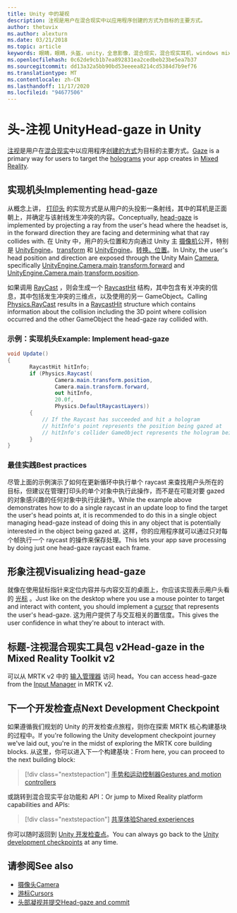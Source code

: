 ```yaml
---
title: Unity 中的凝视
description: 注视是用户在混合现实中以应用程序创建的方式为目标的主要方式。
author: thetuvix
ms.author: alexturn
ms.date: 03/21/2018
ms.topic: article
keywords: 眼睛，眼睛，头盔，unity，全息影像，混合现实，混合现实耳机，windows mixed reality 耳机，虚拟现实耳机，MRTK，混合现实工具包
ms.openlocfilehash: 0c62de9cb1b7ea892831ea2cedbeb23be5ea7b37
ms.sourcegitcommit: dd13a32a5bb90bd53eeeea8214cd5384d7b9ef76
ms.translationtype: MT
ms.contentlocale: zh-CN
ms.lasthandoff: 11/17/2020
ms.locfileid: "94677506"
---
```

# <a name="head-gaze-in-unity"></a><span data-ttu-id="9e49b-104">头-注视 Unity</span><span class="sxs-lookup"><span data-stu-id="9e49b-104">Head-gaze in Unity</span></span>

<span data-ttu-id="9e49b-105">[注视](../../design/gaze-and-commit.md)是用户在[混合现实](../../discover/mixed-reality.md)中以应用程序[创建的方式](../../discover/hologram.md)为目标的主要方式。</span><span class="sxs-lookup"><span data-stu-id="9e49b-105">[Gaze](../../design/gaze-and-commit.md) is a primary way for users to target the [holograms](../../discover/hologram.md) your app creates in [Mixed Reality](../../discover/mixed-reality.md).</span></span>


## <a name="implementing-head-gaze"></a><span data-ttu-id="9e49b-106">实现机头</span><span class="sxs-lookup"><span data-stu-id="9e49b-106">Implementing head-gaze</span></span>

<span data-ttu-id="9e49b-107">从概念上讲， [打印头](../../design/gaze-and-commit.md) 的实现方式是从用户的头投影一条射线，其中的耳机是正面朝上，并确定与该射线发生冲突的内容。</span><span class="sxs-lookup"><span data-stu-id="9e49b-107">Conceptually, [head-gaze](../../design/gaze-and-commit.md) is implemented by projecting a ray from the user's head where the headset is, in the forward direction they are facing and determining what that ray collides with.</span></span>
<span data-ttu-id="9e49b-108">在 Unity 中，用户的头位置和方向通过 Unity 主 [摄像机](camera-in-unity.md)公开，特别是 [UnityEngine](https://docs.unity3d.com/ScriptReference/Camera-main.html)。[transform](https://docs.unity3d.com/ScriptReference/Transform-forward.html) 和 [UnityEngine](https://docs.unity3d.com/ScriptReference/Camera-main.html)。[转换。位置](https://docs.unity3d.com/ScriptReference/Transform-position.html)。</span><span class="sxs-lookup"><span data-stu-id="9e49b-108">In Unity, the user's head position and direction are exposed through the Unity Main [Camera](camera-in-unity.md), specifically [UnityEngine.Camera.main](https://docs.unity3d.com/ScriptReference/Camera-main.html).[transform.forward](https://docs.unity3d.com/ScriptReference/Transform-forward.html) and [UnityEngine.Camera.main](https://docs.unity3d.com/ScriptReference/Camera-main.html).[transform.position](https://docs.unity3d.com/ScriptReference/Transform-position.html).</span></span>

<span data-ttu-id="9e49b-109">如果调用 [RayCast](https://docs.unity3d.com/ScriptReference/Physics.Raycast.html) ，则会生成一个 [RaycastHit](https://docs.unity3d.com/ScriptReference/RaycastHit.html) 结构，其中包含有关冲突的信息，其中包括发生冲突的三维点，以及使用的另一 GameObject。</span><span class="sxs-lookup"><span data-stu-id="9e49b-109">Calling [Physics.RayCast](https://docs.unity3d.com/ScriptReference/Physics.Raycast.html) results in a [RaycastHit](https://docs.unity3d.com/ScriptReference/RaycastHit.html) structure which contains information about the collision including the 3D point where collision occurred and the other GameObject the head-gaze ray collided with.</span></span>

### <a name="example-implement-head-gaze"></a><span data-ttu-id="9e49b-110">示例：实现机头</span><span class="sxs-lookup"><span data-stu-id="9e49b-110">Example: Implement head-gaze</span></span>

```cs
void Update()
{
       RaycastHit hitInfo;
       if (Physics.Raycast(
               Camera.main.transform.position,
               Camera.main.transform.forward,
               out hitInfo,
               20.0f,
               Physics.DefaultRaycastLayers))
       {
           // If the Raycast has succeeded and hit a hologram
           // hitInfo's point represents the position being gazed at
           // hitInfo's collider GameObject represents the hologram being gazed at
       }
}
```

### <a name="best-practices"></a><span data-ttu-id="9e49b-111">最佳实践</span><span class="sxs-lookup"><span data-stu-id="9e49b-111">Best practices</span></span>

<span data-ttu-id="9e49b-112">尽管上面的示例演示了如何在更新循环中执行单个 raycast 来查找用户头所在的目标，但建议在管理打印头的单个对象中执行此操作，而不是在可能对要 gazed 的对象感兴趣的任何对象中执行此操作。</span><span class="sxs-lookup"><span data-stu-id="9e49b-112">While the example above demonstrates how to do a single raycast in an update loop to find the target the user's head points at, it is recommended to do this in a single object managing head-gaze instead of doing this in any object that is potentially interested in the object being gazed at.</span></span> <span data-ttu-id="9e49b-113">这样，你的应用程序就可以通过只对每个帧执行一个 raycast 的操作来保存处理。</span><span class="sxs-lookup"><span data-stu-id="9e49b-113">This lets your app save processing by doing just one head-gaze raycast each frame.</span></span>

## <a name="visualizing-head-gaze"></a><span data-ttu-id="9e49b-114">形象注视</span><span class="sxs-lookup"><span data-stu-id="9e49b-114">Visualizing head-gaze</span></span>

<span data-ttu-id="9e49b-115">就像在使用鼠标指针来定位内容并与内容交互的桌面上，你应该实现表示用户头看的 [光标](../../design/cursors.md) 。</span><span class="sxs-lookup"><span data-stu-id="9e49b-115">Just like on the desktop where you use a mouse pointer to target and interact with content, you should implement a [cursor](../../design/cursors.md) that represents the user's head-gaze.</span></span> <span data-ttu-id="9e49b-116">这为用户提供了与交互相关的置信度。</span><span class="sxs-lookup"><span data-stu-id="9e49b-116">This gives the user confidence in what they're about to interact with.</span></span>

## <a name="head-gaze-in-the-mixed-reality-toolkit-v2"></a><span data-ttu-id="9e49b-117">标题-注视混合现实工具包 v2</span><span class="sxs-lookup"><span data-stu-id="9e49b-117">Head-gaze in the Mixed Reality Toolkit v2</span></span>
<span data-ttu-id="9e49b-118">可以从 MRTK v2 中的 [输入管理器](https://microsoft.github.io/MixedRealityToolkit-Unity/Documentation/Input/Overview.html) 访问 head。</span><span class="sxs-lookup"><span data-stu-id="9e49b-118">You can access head-gaze from the [Input Manager](https://microsoft.github.io/MixedRealityToolkit-Unity/Documentation/Input/Overview.html) in MRTK v2.</span></span>

## <a name="next-development-checkpoint"></a><span data-ttu-id="9e49b-119">下一个开发检查点</span><span class="sxs-lookup"><span data-stu-id="9e49b-119">Next Development Checkpoint</span></span>

<span data-ttu-id="9e49b-120">如果遵循我们规划的 Unity 的开发检查点旅程，则你在探索 MRTK 核心构建基块的过程中。</span><span class="sxs-lookup"><span data-stu-id="9e49b-120">If you're following the Unity development checkpoint journey we've laid out, you're in the midst of exploring the MRTK core building blocks.</span></span> <span data-ttu-id="9e49b-121">从这里，你可以进入下一个构建基块：</span><span class="sxs-lookup"><span data-stu-id="9e49b-121">From here, you can proceed to the next building block:</span></span>

> [!div class="nextstepaction"]
> [<span data-ttu-id="9e49b-122">手势和运动控制器</span><span class="sxs-lookup"><span data-stu-id="9e49b-122">Gestures and motion controllers</span></span>](gestures-and-motion-controllers-in-unity.md)

<span data-ttu-id="9e49b-123">或跳转到混合现实平台功能和 API：</span><span class="sxs-lookup"><span data-stu-id="9e49b-123">Or jump to Mixed Reality platform capabilities and APIs:</span></span>

> [!div class="nextstepaction"]
> [<span data-ttu-id="9e49b-124">共享体验</span><span class="sxs-lookup"><span data-stu-id="9e49b-124">Shared experiences</span></span>](shared-experiences-in-unity.md)

<span data-ttu-id="9e49b-125">你可以随时返回到 [Unity 开发检查点](unity-development-overview.md#2-core-building-blocks)。</span><span class="sxs-lookup"><span data-stu-id="9e49b-125">You can always go back to the [Unity development checkpoints](unity-development-overview.md#2-core-building-blocks) at any time.</span></span>

## <a name="see-also"></a><span data-ttu-id="9e49b-126">请参阅</span><span class="sxs-lookup"><span data-stu-id="9e49b-126">See also</span></span>
* [<span data-ttu-id="9e49b-127">摄像头</span><span class="sxs-lookup"><span data-stu-id="9e49b-127">Camera</span></span>](camera-in-unity.md)
* [<span data-ttu-id="9e49b-128">游标</span><span class="sxs-lookup"><span data-stu-id="9e49b-128">Cursors</span></span>](../../design/cursors.md)
* [<span data-ttu-id="9e49b-129">头部凝视并提交</span><span class="sxs-lookup"><span data-stu-id="9e49b-129">Head-gaze and commit</span></span>](../../design/gaze-and-commit.md)
